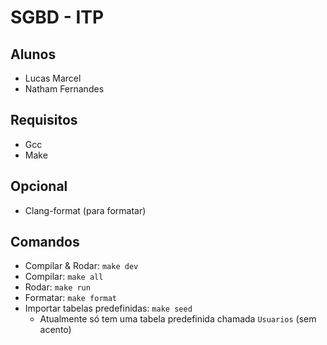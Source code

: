 # SGBD - ITP

## Alunos
- Lucas Marcel
- Natham Fernandes

## Requisitos
- Gcc
- Make

## Opcional
- Clang-format (para formatar)

## Comandos
- Compilar & Rodar: `make dev`
- Compilar: `make all`
- Rodar: `make run`
- Formatar: `make format`
- Importar tabelas predefinidas: `make seed`
  - Atualmente só tem uma tabela predefinida chamada `Usuarios` (sem acento)